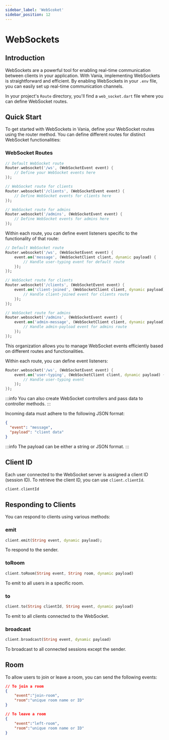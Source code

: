 ```yaml
---
sidebar_label: 'WebScoket'
sidebar_position: 12
---
```


# WebSockets

## Introduction

WebSockets are a powerful tool for enabling real-time communication between clients in your application. With Vania, implementing WebSockets is straightforward and efficient. By enabling WebSockets in your `.env` file, you can easily set up real-time communication channels.

In your project's `Route` directory, you'll find a `web_socket.dart` file where you can define WebSocket routes.

## Quick Start

To get started with WebSockets in Vania, define your WebSocket routes using the router method. You can define different routes for distinct WebSocket functionalities:

### WebSocket Routes

```dart
// Default WebSocket route
Router.websocket('/ws', (WebSocketEvent event) {
    // Define your WebSocket events here
});

// WebSocket route for clients
Router.websocket('/clients', (WebSocketEvent event) {
    // Define WebSocket events for clients here
});

// WebSocket route for admins
Router.websocket('/admins', (WebSocketEvent event) {
    // Define WebSocket events for admins here
});
```

Within each route, you can define event listeners specific to the functionality of that route:

```dart
// Default WebSocket route
Router.websocket('/ws', (WebSocketEvent event) {
    event.on('message', (WebSocketClient client, dynamic payload) {
        // Handle user-typing event for default route
    });
});

// WebSocket route for clients
Router.websocket('/clients', (WebSocketEvent event) {
    event.on('client-joined', (WebSocketClient client, dynamic payload) {
        // Handle client-joined event for clients route
    });
});

// WebSocket route for admins
Router.websocket('/admins', (WebSocketEvent event) {
    event.on('admin-message', (WebSocketClient client, dynamic payload) {
        // Handle admin-payload event for admins route
    });
});
```

This organization allows you to manage WebSocket events efficiently based on different routes and functionalities.

Within each route, you can define event listeners:

```dart
Router.websocket('/ws', (WebSocketEvent event) {
    event.on('user-typing', (WebSocketClient client, dynamic payload) {
        // Handle user-typing event
    });
});
```

:::info
You can also create WebSocket controllers and pass data to controller methods.
:::

Incoming data must adhere to the following JSON format:

```json
{
  "event": "message",
  "payload": "client data"
}
```

:::info
The payload can be either a string or JSON format.
:::

## Client ID

Each user connected to the WebSocket server is assigned a client ID (session ID). To retrieve the client ID, you can use `client.clientId`.

```dart
client.clientId
```

## Responding to Clients

You can respond to clients using various methods:

### emit

```dart
client.emit(String event, dynamic payload);
```

To respond to the sender.

### toRoom

```dart
client.toRoom(String event, String room, dynamic payload)
```

To emit to all users in a specific room.

### to

```dart
client.to(String clientId, String event, dynamic payload)
```

To emit to all clients connected to the WebSocket.

### broadcast

```dart
client.broadcast(String event, dynamic payload)
```

To broadcast to all connected sessions except the sender.

## Room

To allow users to join or leave a room, you can send the following events:

```json
// To join a room
{
    "event":"join-room",
    "room":"unique room name or ID"
}

// To leave a room
{
    "event":"left-room",
    "room":"unique room name or ID"
}

```

